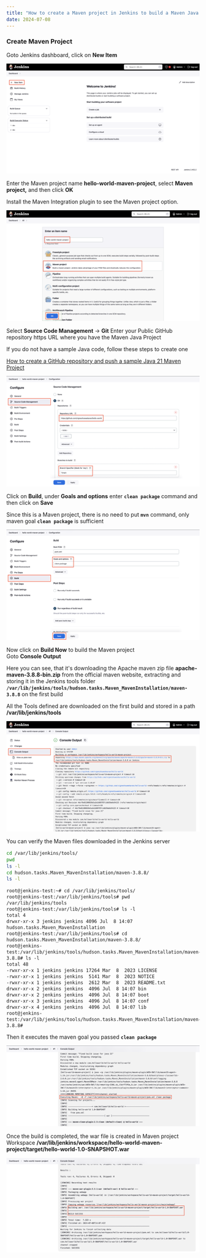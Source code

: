 ```yaml
---
title: "How to create a Maven project in Jenkins to build a Maven Java project"
date: 2024-07-08
---
```


### Create Maven Project

Goto Jenkins dashboard, click on **New Item**

![](../../images/jenkins-dashboard-new-item-1024x584.png)

Enter the Maven project name **hello-world-maven-project**, select **Maven project,** and then click **OK**

Install the Maven Integration plugin to see the Maven project option.

![](../../images/jenkins-maven-project-create-1024x586.png)

Select **Source Code Management** -> **Git** Enter your Public GitHub repository https URL where you have the Maven Java Project

If you do not have a sample Java code, follow these steps to create one

[How to create a GitHub repository and push a sample Java 21 Maven Project](https://devopspilot.com/maven/how-to-create-a-github-repository-and-push-a-sample-java-maven-project/)

![](../../images/jenkins-maven-project-scm-1024x586.png)

Click on **Build**, under **Goals and options** enter **`clean package`** command and then click on **Save**

Since this is a Maven project, there is no need to put **`mvn`** command, only maven goal **`clean package`** is sufficient

![](../../images/jenkins-maven-project-goal.png)

Now click on **Build Now** to build the Maven project  
Goto **Console Output**

Here you can see, that it's downloading the Apache maven zip file **apache-maven-3.8.8-bin.zip** from the official maven website, extracting and storing it in the Jenkins tools folder **`/var/lib/jenkins/tools/hudson.tasks.Maven_MavenInstallation/maven-3.8.8`** on the first build

All the Tools defined are downloaded on the first build and stored in a path **/var/lib/jenkins/tools**

![](../../images/jenkins-maven-project-co-begin-1024x585.png)

You can verify the Maven files downloaded in the Jenkins server

```bash
cd /var/lib/jenkins/tools/
pwd
ls -l
cd hudson.tasks.Maven_MavenInstallation/maven-3.8.8/
ls -l
```

```
root@jenkins-test:~# cd /var/lib/jenkins/tools/
root@jenkins-test:/var/lib/jenkins/tools# pwd
/var/lib/jenkins/tools
root@jenkins-test:/var/lib/jenkins/tools# ls -l
total 4
drwxr-xr-x 3 jenkins jenkins 4096 Jul  8 14:07 hudson.tasks.Maven_MavenInstallation
root@jenkins-test:/var/lib/jenkins/tools# cd hudson.tasks.Maven_MavenInstallation/maven-3.8.8/
root@jenkins-test:/var/lib/jenkins/tools/hudson.tasks.Maven_MavenInstallation/maven-3.8.8# ls -l
total 48
-rwxr-xr-x 1 jenkins jenkins 17264 Mar  8  2023 LICENSE
-rwxr-xr-x 1 jenkins jenkins  5141 Mar  8  2023 NOTICE
-rwxr-xr-x 1 jenkins jenkins  2612 Mar  8  2023 README.txt
drwxr-xr-x 2 jenkins jenkins  4096 Jul  8 14:07 bin
drwxr-xr-x 2 jenkins jenkins  4096 Jul  8 14:07 boot
drwxr-xr-x 3 jenkins jenkins  4096 Jul  8 14:07 conf
drwxr-xr-x 4 jenkins jenkins  4096 Jul  8 14:07 lib
root@jenkins-test:/var/lib/jenkins/tools/hudson.tasks.Maven_MavenInstallation/maven-3.8.8# 
```

Then it executes the maven goal you passed **`clean package`**

![](../../images/jenkins-maven-project-build-1024x429.png)

Once the build is completed, the war file is created in Maven project Workspace **/var/lib/jenkins/workspace/hello-world-maven-project/target/hello-world-1.0-SNAPSHOT.war**

![](../../images/jenkins-maven-project-build-success-1024x503.png)
